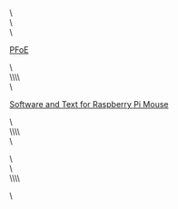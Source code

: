 # &nbsp;
<!-- wp:columns {"columns":3} -->\<div class="wp-block-columns has-3-columns"><!-- wp:column -->\<div class="wp-block-column"><!-- wp:cover-image {"url":"https://lab.ueda.tech/e/wp-content/uploads/2018/08/header.png","id":76} -->\<div class="wp-block-cover-image has-background-dim"><p class="wp-block-cover-image-text"><a href="/e/?page_id=125">PFoE</a></p></div>\<!-- /wp:cover-image --></div>\<!-- /wp:column -->\\<!-- wp:column -->\<div class="wp-block-column"><!-- wp:cover-image {"url":"https://lab.ueda.tech/e/wp-content/uploads/2018/08/rosbook_eng-e1535190949494.jpg","id":66} -->\<div class="wp-block-cover-image has-background-dim"><p class="wp-block-cover-image-text"><a href="/e/?page_id=20">Software and Text for Raspberry Pi Mouse</a></p></div>\<!-- /wp:cover-image --></div>\<!-- /wp:column -->\\<!-- wp:column -->\<div class="wp-block-column"><!-- wp:paragraph -->\<p></p>\<!-- /wp:paragraph --></div>\<!-- /wp:column --></div>\<!-- /wp:columns -->\\<!-- wp:paragraph -->\<p></p>\<!-- /wp:paragraph -->
